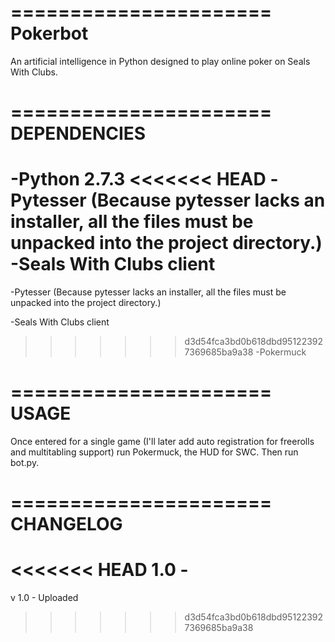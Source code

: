 ======================
Pokerbot
======================
An artificial intelligence in Python designed to play online poker on Seals With Clubs.

======================
DEPENDENCIES
======================
-Python 2.7.3
<<<<<<< HEAD
-Pytesser (Because pytesser lacks an installer, all the files must be unpacked into the project directory.)
-Seals With Clubs client
=======

-Pytesser (Because pytesser lacks an installer, all the files must be unpacked into the project directory.)

-Seals With Clubs client

>>>>>>> d3d54fca3bd0b618dbd951223927369685ba9a38
-Pokermuck

======================
USAGE
======================
Once entered for a single game (I'll later add auto registration for freerolls and multitabling support) run Pokermuck, the HUD for SWC. Then run bot.py. 

======================
CHANGELOG
======================
<<<<<<< HEAD
1.0 - 
=======
v 1.0 - Uploaded
>>>>>>> d3d54fca3bd0b618dbd951223927369685ba9a38

